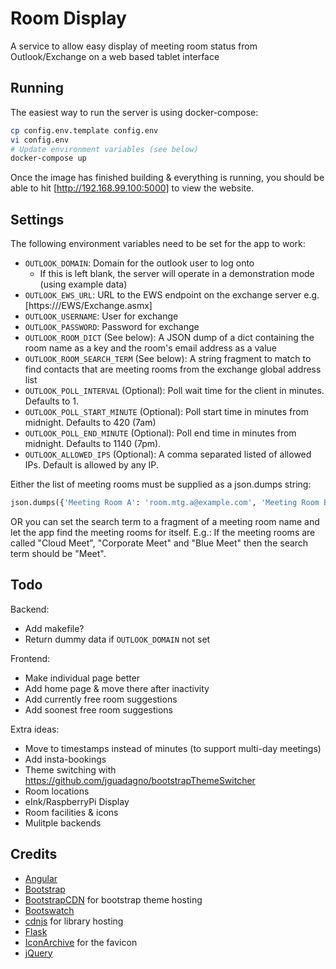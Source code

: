 # Room Display

A service to allow easy display of meeting room status from Outlook/Exchange on a web based tablet interface


## Running

The easiest way to run the server is using docker-compose:
```bash
cp config.env.template config.env
vi config.env
# Update environment variables (see below)
docker-compose up
```
Once the image has finished building & everything is running, you should be able to hit [http://192.168.99.100:5000] to view the website.


## Settings

The following environment variables need to be set for the app to work:
* `OUTLOOK_DOMAIN`: Domain for the outlook user to log onto
  * If this is left blank, the server will operate in a demonstration mode (using example data)
* `OUTLOOK_EWS_URL`: URL to the EWS endpoint on the exchange server e.g. [https://<your exchange server>/EWS/Exchange.asmx]
* `OUTLOOK_USERNAME`: User for exchange
* `OUTLOOK_PASSWORD`: Password for exchange
* `OUTLOOK_ROOM_DICT` (See below): A JSON dump of a dict containing the room name as a key and the room's email address as a value
* `OUTLOOK_ROOM_SEARCH_TERM` (See below): A string fragment to match to find contacts that are meeting rooms from the exchange global address list
* `OUTLOOK_POLL_INTERVAL` (Optional): Poll wait time for the client in minutes. Defaults to 1.
* `OUTLOOK_POLL_START_MINUTE` (Optional): Poll start time in minutes from midnight. Defaults to 420 (7am)
* `OUTLOOK_POLL_END_MINUTE` (Optional): Poll end time in minutes from midnight. Defaults to 1140 (7pm).
* `OUTLOOK_ALLOWED_IPS` (Optional): A comma separated listed of allowed IPs. Default is allowed by any IP.

Either the list of meeting rooms must be supplied as a json.dumps string:
```python
json.dumps({'Meeting Room A': 'room.mtg.a@example.com', 'Meeting Room B': 'room.mtg.b@example.com'})
```
OR you can set the search term to a fragment of a meeting room name and let the app find the meeting rooms for itself. E.g.:
If the meeting rooms are called "Cloud Meet", "Corporate Meet" and "Blue Meet" then the search term should be "Meet".


## Todo

Backend:
* Add makefile?
* Return dummy data if `OUTLOOK_DOMAIN` not set

Frontend:
* Make individual page better
* Add home page & move there after inactivity
* Add currently free room suggestions
* Add soonest free room suggestions

Extra ideas:
* Move to timestamps instead of minutes (to support multi-day meetings)
* Add insta-bookings
* Theme switching with https://github.com/jguadagno/bootstrapThemeSwitcher
* Room locations
* eInk/RaspberryPi Display
* Room facilities & icons
* Mulitple backends


## Credits

* [Angular](https://angularjs.org/)
* [Bootstrap](http://getbootstrap.com/)
* [BootstrapCDN](https://www.bootstrapcdn.com/) for bootstrap theme hosting
* [Bootswatch](https://bootswatch.com/)
* [cdnjs](https://cdnjs.com/) for library hosting
* [Flask](http://flask.pocoo.org/)
* [IconArchive](http://www.iconarchive.com/show/pretty-office-7-icons-by-custom-icon-design/Calendar-icon.html) for the favicon
* [jQuery](https://jquery.com/)
